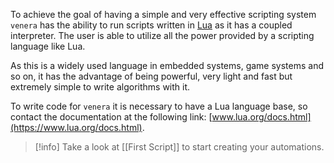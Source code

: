 To achieve the goal of having a simple and very effective scripting system `venera` has the ability to run scripts written in [Lua](https://www.lua.org/docs.html) as it has a coupled interpreter. The user is able to utilize all the power provided by a scripting language like Lua.

As this is a widely used language in embedded systems, game systems and so on, it has the advantage of being powerful, very light and fast but extremely simple to write algorithms with it.

To write code for `venera` it is necessary to have a Lua language base, so contact the documentation at the following link: [www.lua.org/docs.html](https://www.lua.org/docs.html).

> [!info]  Take a look at [[First Script]] to start creating your automations.